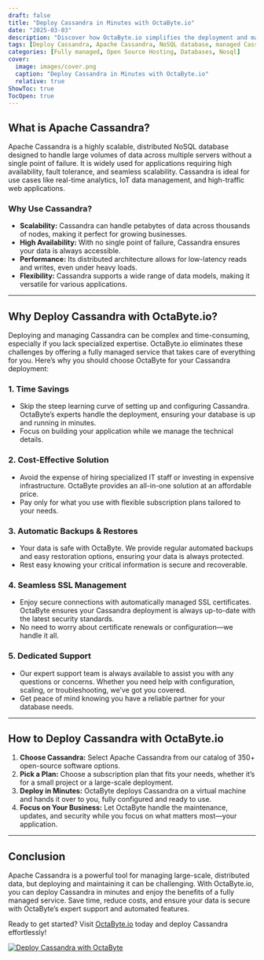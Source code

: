 ```yaml
---
draft: false
title: "Deploy Cassandra in Minutes with OctaByte.io"
date: "2025-03-03"
description: "Discover how OctaByte.io simplifies the deployment and management of Apache Cassandra, a powerful NoSQL database, saving you time, effort, and resources. Learn why Cassandra is essential for scalable applications and how OctaByte's fully managed services make it easier than ever to get started."
tags: [Deploy Cassandra, Apache Cassandra, NoSQL database, managed Cassandra services, OctaByte, scalable database solutions, managed open-source software, automated backups, SSL management, database deployment]
categories: [Fully managed, Open Source Hosting, Databases, Nosql]
cover:
  image: images/cover.png
  caption: "Deploy Cassandra in Minutes with OctaByte.io"
  relative: true
ShowToc: true
TocOpen: true
---
```



## What is Apache Cassandra?

Apache Cassandra is a highly scalable, distributed NoSQL database designed to handle large volumes of data across multiple servers without a single point of failure. It is widely used for applications requiring high availability, fault tolerance, and seamless scalability. Cassandra is ideal for use cases like real-time analytics, IoT data management, and high-traffic web applications.

### Why Use Cassandra?

- **Scalability:** Cassandra can handle petabytes of data across thousands of nodes, making it perfect for growing businesses.
- **High Availability:** With no single point of failure, Cassandra ensures your data is always accessible.
- **Performance:** Its distributed architecture allows for low-latency reads and writes, even under heavy loads.
- **Flexibility:** Cassandra supports a wide range of data models, making it versatile for various applications.

---

## Why Deploy Cassandra with OctaByte.io?

Deploying and managing Cassandra can be complex and time-consuming, especially if you lack specialized expertise. OctaByte.io eliminates these challenges by offering a fully managed service that takes care of everything for you. Here’s why you should choose OctaByte for your Cassandra deployment:

### 1. **Time Savings**
   - Skip the steep learning curve of setting up and configuring Cassandra. OctaByte’s experts handle the deployment, ensuring your database is up and running in minutes.
   - Focus on building your application while we manage the technical details.

### 2. **Cost-Effective Solution**
   - Avoid the expense of hiring specialized IT staff or investing in expensive infrastructure. OctaByte provides an all-in-one solution at an affordable price.
   - Pay only for what you use with flexible subscription plans tailored to your needs.

### 3. **Automatic Backups & Restores**
   - Your data is safe with OctaByte. We provide regular automated backups and easy restoration options, ensuring your data is always protected.
   - Rest easy knowing your critical information is secure and recoverable.

### 4. **Seamless SSL Management**
   - Enjoy secure connections with automatically managed SSL certificates. OctaByte ensures your Cassandra deployment is always up-to-date with the latest security standards.
   - No need to worry about certificate renewals or configuration—we handle it all.

### 5. **Dedicated Support**
   - Our expert support team is always available to assist you with any questions or concerns. Whether you need help with configuration, scaling, or troubleshooting, we’ve got you covered.
   - Get peace of mind knowing you have a reliable partner for your database needs.

---

## How to Deploy Cassandra with OctaByte.io

1. **Choose Cassandra:** Select Apache Cassandra from our catalog of 350+ open-source software options.
2. **Pick a Plan:** Choose a subscription plan that fits your needs, whether it’s for a small project or a large-scale deployment.
3. **Deploy in Minutes:** OctaByte deploys Cassandra on a virtual machine and hands it over to you, fully configured and ready to use.
4. **Focus on Your Business:** Let OctaByte handle the maintenance, updates, and security while you focus on what matters most—your application.

---

## Conclusion

Apache Cassandra is a powerful tool for managing large-scale, distributed data, but deploying and maintaining it can be challenging. With OctaByte.io, you can deploy Cassandra in minutes and enjoy the benefits of a fully managed service. Save time, reduce costs, and ensure your data is secure with OctaByte’s expert support and automated features.

Ready to get started? Visit [OctaByte.io](https://octabyte.io) today and deploy Cassandra effortlessly!

[![Deploy Cassandra with OctaByte](/images/deploy-on-octabyte.png)](https://octabyte.io/fully-managed-open-source-services/databases/nosql/cassandra)